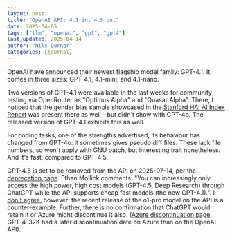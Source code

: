 ```yaml
---
layout: post
title: "OpenAI API: 4.1 in, 4.5 out"
date: 2025-04-05
tags: ["llm", "openai", "gpt", "gpt4"]
last_updated: 2025-04-14
author: "Nils Durner"
categories: [journal]
---
```


OpenAI have announced their newest flagship model family: GPT-4.1. It comes in three sizes: GPT-4.1, 4.1-mini, and 4.1-nano.

Two versions of GPT-4.1 were available in the last weeks for community testing via OpenRouter as "Optimus Alpha" and "Quasar Alpha". There, I noticed that the gender bias sample showcased in the [Stanford HAI AI Index Report](stanford-ai-index) was present there as well - but didn't show with GPT-4o. The released version of GPT-4.1 exhibits this as well.

For coding tasks, one of the strengths advertised, its behaviour has changed from GPT-4o: it sometimes gives pseudo diff files. These lack file numbers, so won't apply with GNU patch, but interesting trait nonetheless. And it's fast, compared to GPT-4.5.

GPT-4.5 is set to be removed from the API on 2025-07-14, per the [deprecation page](https://platform.openai.com/docs/deprecations/). Ethan Mollick comments: "You can increasingly only access the high power, high cost models (GPT-4.5, Deep Research) through ChatGPT while the API supports cheap fast models (the new GPT-4.1).". I [don't agree](https://www.linkedin.com/feed/update/urn:li:activity:7317637149552431104?commentUrn=urn%3Ali%3Acomment%3A%28activity%3A7317637149552431104%2C7317650156269510656%29&dashCommentUrn=urn%3Ali%3Afsd_comment%3A%287317650156269510656%2Curn%3Ali%3Aactivity%3A7317637149552431104%29), however: the recent release of the o1-pro model on the API is a counter-example. Further, there is no confirmation that ChatGPT would retain it or Azure might discontinue it also. ([Azure discontinuation page](https://learn.microsoft.com/en-us/azure/ai-services/openai/concepts/model-retirements), GPT-4-32K had a later discontinuation date on Azure than on the OpenAI API).